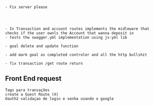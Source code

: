 
    - Fix server please
   
   
   
   
    - In Transaction and account routes implements the midleware that checks if the user ownls the Account that wanna deposit in 
    - tests thw swagger.yml implementation using js-yml lib

    - goal delete and update function

    - add mark goal as completed controler and all the http bullshit 

    - fix transaction /get route return

## Front End request

    Tags para transações 
    create a Guest Route (X)
    Oauth2 validaçao de login e senha usando o google 